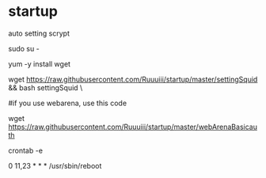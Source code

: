 # startup
auto setting scrypt 

sudo su -

yum -y install wget

wget https://raw.githubusercontent.com/Ruuuiii/startup/master/settingSquid && bash settingSquid \

#if you use webarena, use this code

wget https://raw.githubusercontent.com/Ruuuiii/startup/master/webArenaBasicauth



crontab -e 

0 11,23 * * * /usr/sbin/reboot
